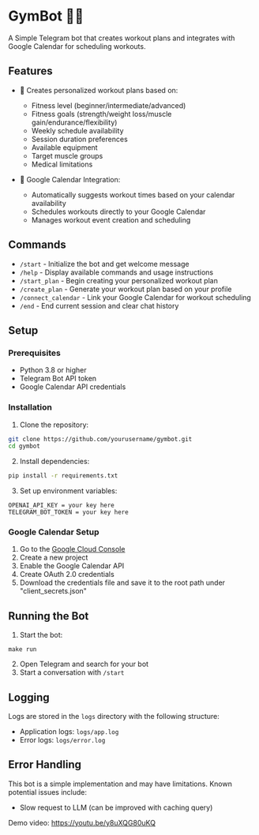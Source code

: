 # GymBot 🏋️‍♂️

A Simple Telegram bot that creates workout plans and integrates with Google Calendar for scheduling workouts.

## Features

- 🎯 Creates personalized workout plans based on:
  - Fitness level (beginner/intermediate/advanced)
  - Fitness goals (strength/weight loss/muscle gain/endurance/flexibility)
  - Weekly schedule availability
  - Session duration preferences
  - Available equipment
  - Target muscle groups
  - Medical limitations

- 📅 Google Calendar Integration:
  - Automatically suggests workout times based on your calendar availability
  - Schedules workouts directly to your Google Calendar
  - Manages workout event creation and scheduling

## Commands

- `/start` - Initialize the bot and get welcome message
- `/help` - Display available commands and usage instructions
- `/start_plan` - Begin creating your personalized workout plan
- `/create_plan` - Generate your workout plan based on your profile
- `/connect_calendar` - Link your Google Calendar for workout scheduling
- `/end` - End current session and clear chat history

## Setup

### Prerequisites

- Python 3.8 or higher
- Telegram Bot API token
- Google Calendar API credentials

### Installation

1. Clone the repository:
```bash
git clone https://github.com/yourusername/gymbot.git
cd gymbot
```

2. Install dependencies:
```bash
pip install -r requirements.txt
```

3. Set up environment variables:
```
OPENAI_API_KEY = your key here 
TELEGRAM_BOT_TOKEN = your key here 
```

### Google Calendar Setup

1. Go to the [Google Cloud Console](https://console.cloud.google.com/)
2. Create a new project
3. Enable the Google Calendar API
4. Create OAuth 2.0 credentials
5. Download the credentials file and save it to the root path under "client_secrets.json"

## Running the Bot

1. Start the bot:
```
make run
```

2. Open Telegram and search for your bot
3. Start a conversation with `/start`

## Logging

Logs are stored in the `logs` directory with the following structure:
- Application logs: `logs/app.log`
- Error logs: `logs/error.log`

## Error Handling

This bot is a simple implementation and may have limitations. Known potential issues include:
- Slow request to LLM (can be improved with caching query)

Demo video: https://youtu.be/y8uXQG80uKQ 


